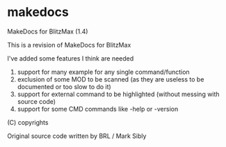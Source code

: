 # makedocs
MakeDocs for BlitzMax (1.4)

This is a revision of MakeDocs for BlitzMax

I've added some features I think are needed

1. support for many example for any single command/function
2. exclusion of some MOD to be scanned (as they are useless to be documented or too slow to do it)
3. support for external command to be highlighted (without messing with source code)
4. support for some CMD commands like -help or -version



(C) copyrights

Original source code written by BRL / Mark Sibly
